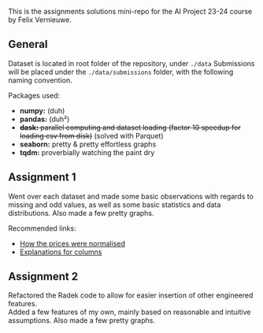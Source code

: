 This is the assignments solutions mini-repo for the AI Project 23-24 course by Felix Vernieuwe.

## General
Dataset is located in root folder of the repository, under `./data`
Submissions will be placed under the `./data/submissions` folder, with the following naming convention.

Packages used:
- **numpy:** (duh)
- **pandas:** (duh²)
- ~~**dask:** parallel computing and dataset loading (factor 10 speedup for loading csv from disk)~~ (solved with Parquet)
- **seaborn:** pretty & pretty effortless graphs
- **tqdm:** proverbially watching the paint dry

## Assignment 1
Went over each dataset and made some basic observations with regards to missing and odd values, as well as some basic statistics and 
data distributions. Also made a few pretty graphs.

Recommended links:
- [How the prices were normalised](https://www.kaggle.com/c/h-and-m-personalized-fashion-recommendations/discussion/310496)
- [Explanations for columns](https://www.kaggle.com/c/h-and-m-personalized-fashion-recommendations/discussion/307001)


## Assignment 2
Refactored the Radek code to allow for easier insertion of other engineered features.  
Added a few features of my own, mainly based on reasonable and intuitive assumptions.
Also made a few pretty graphs.